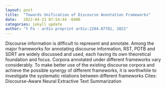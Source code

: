 ```yaml
---
layout: post
title:  "Towards Unification of Discourse Annotation Frameworks"
date:   2022-04-23 07:54:44 -0400
categories: jekyll update
author: "Y Fu - arXiv preprint arXiv:2204.07781, 2022"
---
```

Discourse information is difficult to represent and annotate. Among the major frameworks for annotating discourse information, RST, PDTB and SDRT are widely discussed and used, each having its own theoretical foundation and focus. Corpora annotated under different frameworks vary considerably. To make better use of the existing discourse corpora and achieve the possible synergy of different frameworks, it is worthwhile to investigate the systematic relations between different frameworks Cites: Discourse-Aware Neural Extractive Text Summarization